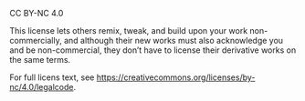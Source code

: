 CC BY-NC 4.0

This license lets others remix, tweak, and build upon your work non-commercially, and although their new works must also acknowledge you and be non-commercial, they don’t have to license their derivative works on the same terms. 

For full licens text, see https://creativecommons.org/licenses/by-nc/4.0/legalcode.